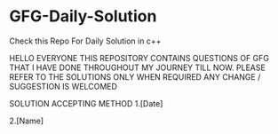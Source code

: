 # GFG-Daily-Solution
Check this Repo For Daily Solution in c++

HELLO EVERYONE THIS REPOSITORY CONTAINS QUESTIONS OF GFG THAT I HAVE DONE THROUGHOUT MY JOURNEY TILL NOW. PLEASE REFER TO THE SOLUTIONS ONLY WHEN REQUIRED ANY CHANGE / SUGGESTION IS WELCOMED

SOLUTION ACCEPTING METHOD 
1.[Date]

2.[Name]
